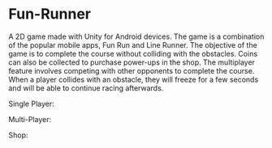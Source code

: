 # Fun-Runner

A 2D game made with Unity for Android devices. 
The game is a combination of the popular mobile apps, Fun Run and Line Runner. 
The objective of the game is to complete the course without colliding with the obstacles. Coins can also be collected to purchase power-ups in the shop.
The multiplayer feature involves competing with other opponents to complete the course. When a player collides with an obstacle, they will freeze for a few seconds and will be able to continue racing afterwards. 

Single Player: 


Multi-Player: 


Shop: 

